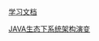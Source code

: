 [学习文档](https://spring.io/projects/spring-cloud)

[JAVA生态下系统架构演变](https://github.com/TT-thzy/notes-tt/blob/main/%E5%88%86%E5%B8%83%E5%BC%8F/%E4%BC%A0%E7%BB%9F%E6%9E%B6%E6%9E%84%E6%BC%94%E5%8F%98%E5%8F%B2.md)